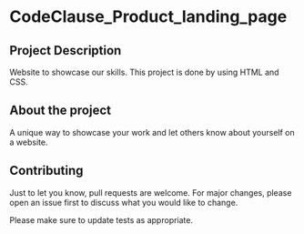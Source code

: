 # CodeClause_Product_landing_page

## Project Description

Website to showcase our skills.
This project is done by using HTML and CSS. 
## About the project
A unique way to showcase your work and let others know about yourself on a website.


## Contributing

Just to let you know, pull requests are welcome. For major changes, please open an issue first
to discuss what you would like to change.

Please make sure to update tests as appropriate.


